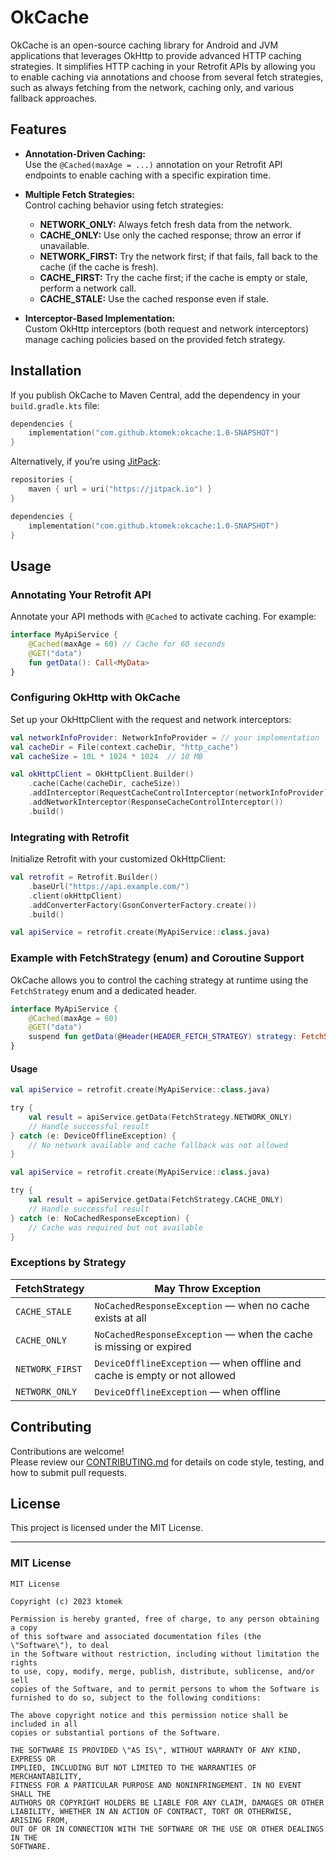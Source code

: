 # OkCache

OkCache is an open-source caching library for Android and JVM applications that leverages OkHttp to provide advanced HTTP caching strategies. It simplifies HTTP caching in your Retrofit APIs by allowing you to enable caching via annotations and choose from several fetch strategies, such as always fetching from the network, caching only, and various fallback approaches.

## Features

- **Annotation-Driven Caching:**  
  Use the `@Cached(maxAge = ...)` annotation on your Retrofit API endpoints to enable caching with a specific expiration time.

- **Multiple Fetch Strategies:**  
  Control caching behavior using fetch strategies:
  - **NETWORK_ONLY:** Always fetch fresh data from the network.
  - **CACHE_ONLY:** Use only the cached response; throw an error if unavailable.
  - **NETWORK_FIRST:** Try the network first; if that fails, fall back to the cache (if the cache is fresh).
  - **CACHE_FIRST:** Try the cache first; if the cache is empty or stale, perform a network call.
  - **CACHE_STALE:** Use the cached response even if stale.

- **Interceptor-Based Implementation:**  
  Custom OkHttp interceptors (both request and network interceptors) manage caching policies based on the provided fetch strategy.

## Installation

If you publish OkCache to Maven Central, add the dependency in your `build.gradle.kts` file:

```kotlin
dependencies {
    implementation("com.github.ktomek:okcache:1.0-SNAPSHOT")
}
```

Alternatively, if you’re using [JitPack](https://jitpack.io):

```kotlin
repositories {
    maven { url = uri("https://jitpack.io") }
}

dependencies {
    implementation("com.github.ktomek:okcache:1.0-SNAPSHOT")
}
```

## Usage

### Annotating Your Retrofit API

Annotate your API methods with `@Cached` to activate caching. For example:

```kotlin
interface MyApiService {
    @Cached(maxAge = 60) // Cache for 60 seconds
    @GET("data")
    fun getData(): Call<MyData>
}
```

### Configuring OkHttp with OkCache

Set up your OkHttpClient with the request and network interceptors:

```kotlin
val networkInfoProvider: NetworkInfoProvider = // your implementation
val cacheDir = File(context.cacheDir, "http_cache")
val cacheSize = 10L * 1024 * 1024  // 10 MB

val okHttpClient = OkHttpClient.Builder()
    .cache(Cache(cacheDir, cacheSize))
    .addInterceptor(RequestCacheControlInterceptor(networkInfoProvider))
    .addNetworkInterceptor(ResponseCacheControlInterceptor())
    .build()
```

### Integrating with Retrofit

Initialize Retrofit with your customized OkHttpClient:

```kotlin
val retrofit = Retrofit.Builder()
    .baseUrl("https://api.example.com/")
    .client(okHttpClient)
    .addConverterFactory(GsonConverterFactory.create())
    .build()

val apiService = retrofit.create(MyApiService::class.java)
```

### Example with FetchStrategy (enum) and Coroutine Support

OkCache allows you to control the caching strategy at runtime using the `FetchStrategy` enum and a dedicated header.

```kotlin
interface MyApiService {
    @Cached(maxAge = 60)
    @GET("data")
    suspend fun getData(@Header(HEADER_FETCH_STRATEGY) strategy: FetchStrategy): MyData
}
```

#### Usage

```kotlin
val apiService = retrofit.create(MyApiService::class.java)

try {
    val result = apiService.getData(FetchStrategy.NETWORK_ONLY)
    // Handle successful result
} catch (e: DeviceOfflineException) {
    // No network available and cache fallback was not allowed
}
```

```kotlin
val apiService = retrofit.create(MyApiService::class.java)

try {
    val result = apiService.getData(FetchStrategy.CACHE_ONLY)
    // Handle successful result
} catch (e: NoCachedResponseException) {
    // Cache was required but not available
}
```



### Exceptions by Strategy

| FetchStrategy      | May Throw Exception                                                             |
|--------------------|----------------------------------------------------------------------------------|
| `CACHE_STALE`      | `NoCachedResponseException` — when no cache exists at all                       |
| `CACHE_ONLY`       | `NoCachedResponseException` — when the cache is missing or expired              |
| `NETWORK_FIRST`    | `DeviceOfflineException` — when offline and cache is empty or not allowed       |
| `NETWORK_ONLY`     | `DeviceOfflineException` — when offline                                         |

## Contributing

Contributions are welcome!  
Please review our [CONTRIBUTING.md](CONTRIBUTING.md) for details on code style, testing, and how to submit pull requests.

## License

This project is licensed under the MIT License.

---

### MIT License

```
MIT License

Copyright (c) 2023 ktomek

Permission is hereby granted, free of charge, to any person obtaining a copy
of this software and associated documentation files (the \"Software\"), to deal
in the Software without restriction, including without limitation the rights
to use, copy, modify, merge, publish, distribute, sublicense, and/or sell
copies of the Software, and to permit persons to whom the Software is
furnished to do so, subject to the following conditions:

The above copyright notice and this permission notice shall be included in all
copies or substantial portions of the Software.

THE SOFTWARE IS PROVIDED \"AS IS\", WITHOUT WARRANTY OF ANY KIND, EXPRESS OR
IMPLIED, INCLUDING BUT NOT LIMITED TO THE WARRANTIES OF MERCHANTABILITY,
FITNESS FOR A PARTICULAR PURPOSE AND NONINFRINGEMENT. IN NO EVENT SHALL THE
AUTHORS OR COPYRIGHT HOLDERS BE LIABLE FOR ANY CLAIM, DAMAGES OR OTHER
LIABILITY, WHETHER IN AN ACTION OF CONTRACT, TORT OR OTHERWISE, ARISING FROM,
OUT OF OR IN CONNECTION WITH THE SOFTWARE OR THE USE OR OTHER DEALINGS IN THE
SOFTWARE.
```
